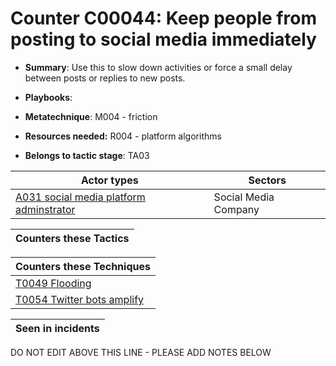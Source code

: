 # Counter C00044: Keep people from posting to social media immediately

* **Summary**: Use this to slow down activities or force a small delay between posts or replies to new posts.

* **Playbooks**: 

* **Metatechnique**: M004 - friction

* **Resources needed:** R004 - platform algorithms

* **Belongs to tactic stage**: TA03


| Actor types | Sectors |
| ----------- | ------- |
| [A031 social media platform adminstrator](../actortypes/A031.md) | Social Media Company |



| Counters these Tactics |
| ---------------------- |



| Counters these Techniques |
| ------------------------- |
| [T0049 Flooding](../techniques/T0049.md) |
| [T0054 Twitter bots amplify](../techniques/T0054.md) |



| Seen in incidents |
| ----------------- |


DO NOT EDIT ABOVE THIS LINE - PLEASE ADD NOTES BELOW